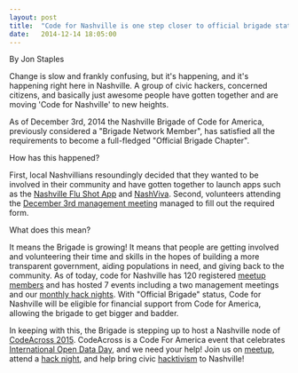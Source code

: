 ```yaml
---
layout: post
title:  "Code for Nashville is one step closer to official brigade status"
date:   2014-12-14 18:05:00
---
```

By Jon Staples

Change is slow and frankly confusing, but it's happening, and it's happening right here in Nashville.  A group of civic hackers, concerned citizens, and basically just awesome people have gotten together and are moving 'Code for Nashville' to new heights.

As of December 3rd, 2014 the Nashville Brigade of Code for America, previously considered a "Brigade Network Member", has satisfied all the requirements to become a full-fledged "Official Brigade Chapter".

How has this happened?

First, local Nashvillians resoundingly decided that they wanted to be involved in their community and have gotten together to launch apps such as the [Nashville Flu Shot App] and [NashViva].
Second, volunteers attending the [December 3rd management meeting] managed to fill out the required form.

What does this mean?

It means the Brigade is growing! It means that people are getting involved and volunteering their time and skills in the hopes of building a more transparent government, aiding populations in need, and giving back to the community.
As of today, code for Nashville has 120 registered [meetup members] and has hosted 7 events including a two management meetings and our [monthly hack nights].
With "Official Brigade" status, Code for Nashville will be eligible for financial support from Code for America, allowing the brigade to get bigger and badder.

In keeping with this, the Brigade is stepping up to host a Nashville node of [CodeAcross 2015].  CodeAcross is a Code For America event that celebrates [International Open Data Day], and we need your help!
Join us on [meetup], attend a [hack night], and help bring civic [hacktivism] to Nashville!

[December 3rd management meeting]: http://www.meetup.com/code-for-nashville/events/218792994/
[CodeAcross 2015]: http://www.codeforamerica.org/events/codeacross-2015/
[Nashville Flu Shot App]: http://www.nashvilleflushots.org
[NashViva]: https://github.com/code-for-nashville/nashviva
[monthly hack nights]: http://www.meetup.com/code-for-nashville/events/218793133/
[meetup members]: http://www.meetup.com/code-for-nashville/
[International Open Data Day]: http://opendataday.org/
[meetup]: http://www.meetup.com/code-for-nashville/events/219083666/
[hack night]: http://www.meetup.com/code-for-nashville/events/218793133/
[hacktivism]: http://en.wikipedia.org/wiki/Hacktivism
